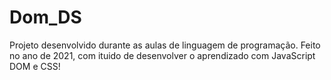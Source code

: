 # Dom_DS
Projeto desenvolvido durante as aulas de linguagem de programação. Feito no ano de 2021, com ituido de desenvolver o aprendizado com JavaScript DOM e CSS!

